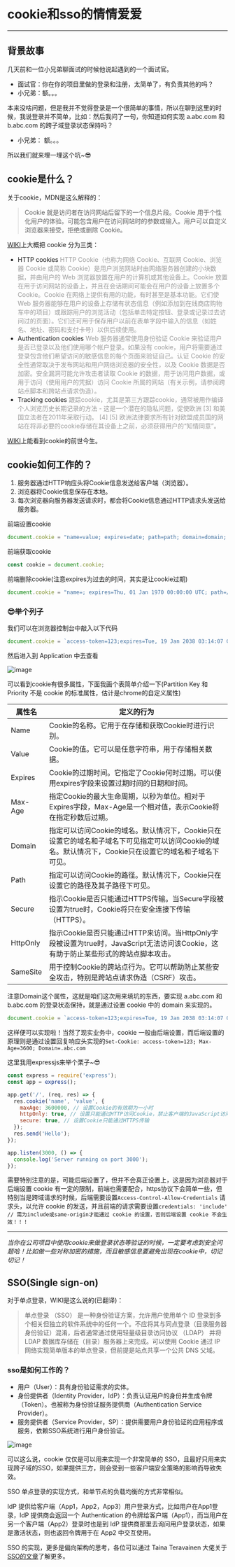 # **cookie和sso的情情爱爱**

---------------------

## 背景故事

几天前和一位小兄弟聊面试的时候他说起遇到的一个面试官。

- 面试官：你在你的项目里做的登录和注册，太简单了，有负责其他的吗？
- 小兄弟：额。。。

本来没啥问题，但是我并不觉得登录是一个很简单的事情，所以在聊到这里的时候，我说登录并不简单，比如：然后我问了一句，你知道如何实现 a.abc.com 和 b.abc.com 的跨子域登录状态保持吗？

- 小兄弟： 额。。。

所以我们就来埋一埋这个坑~😎

## cookie是什么？

关于cookie，MDN是这么解释的：
>Cookie 就是访问者在访问网站后留下的一个信息片段。Cookie 用于个性化用户的体验。可能包含用户在访问网站时的参数或输入。用户可以自定义浏览器来接受，拒绝或删除 Cookie。

[WIKI](https://en.wikipedia.org/wiki/HTTP_cookie)上大概把 cookie 分为三类：

- HTTP cookies
  <span style="color: rgb(155,155,155);font-size: 14px">HTTP Cookie（也称为网络 Cookie、互联网 Cookie、浏览器 Cookie 或简称 Cookie）是用户浏览网站时由网络服务器创建的小块数据，并由用户的 Web 浏览器放置在用户的计算机或其他设备上。Cookie 放置在用于访问网站的设备上，并且在会话期间可能会在用户的设备上放置多个 Cookie。Cookie 在网络上提供有用的功能，有时甚至是基本功能。它们使 Web 服务器能够在用户的设备上存储有状态信息（例如添加到在线商店购物车中的项目）或跟踪用户的浏览活动（包括单击特定按钮、登录或记录过去访问过的页面）。它们还可用于保存用户以前在表单字段中输入的信息（如姓名、地址、密码和支付卡号）以供后续使用。</span>
- Authentication cookies
  <span style="color: rgb(155,155,155);font-size: 14px">Web 服务器通常使用身份验证 Cookie 来验证用户是否已登录以及他们使用哪个帐户登录。如果没有 cookie，用户将需要通过登录包含他们希望访问的敏感信息的每个页面来验证自己。认证 Cookie 的安全性通常取决于发布网站和用户网络浏览器的安全性，以及 Cookie 数据是否加密。安全漏洞可能允许攻击者读取 Cookie 的数据，用于访问用户数据，或用于访问（使用用户的凭据）访问 Cookie 所属的网站（有关示例，请参阅跨站点脚本和跨站点请求伪造）。</span>
- Tracking cookies
  <span style="color: rgb(155, 155, 155);font-size:14px">跟踪cookie，尤其是第三方跟踪cookie，通常被用作编译个人浏览历史长期记录的方法 - 这是一个潜在的隐私问题，促使欧洲 [3] 和美国立法者在2011年采取行动。 [4] [5] 欧洲法律要求所有针对欧盟成员国的网站在将非必要的cookie存储在其设备上之前，必须获得用户的“知情同意”。</span>

[WIKI](https://en.wikipedia.org/wiki/HTTP_cookie)上能看到cookie的前世今生。

## cookie如何工作的？

1. 服务器通过HTTP响应头将Cookie信息发送给客户端（浏览器）。
2. 浏览器将Cookie信息保存在本地。
3. 每次浏览器向服务器发送请求时，都会将Cookie信息通过HTTP请求头发送给服务器。

前端设置cookie

```javascript
document.cookie = "name=value; expires=date; path=path; domain=domain; secure";
```

前端获取cookie

```javascript
const cookie = document.cookie;
```

前端删除cookie(注意expires为过去的时间，其实是让cookie过期)

```javascript
document.cookie = "name=; expires=Thu, 01 Jan 1970 00:00:00 UTC; path=/;";
```

### 😎举个列子

我们可以在浏览器控制台中敲入以下代码

```javascript
document.cookie = `access-token=123;expires=Tue, 19 Jan 2038 03:14:07 GMT;path=/;`
```

然后进入到 Application 中去查看

![image](https://github.com/newObjectccc/newObjectccc.github.io/assets/42132586/6e3e3fb6-34a1-4efc-9905-09caac22d483)

可以看到cookie有很多属性，下面我画个表简单介绍一下(Partition Key 和 Priority 不是 cookie 的标准属性，估计是chrome的自定义属性)

|属性名|定义的行为|
|---------------|----------------|
|Name|Cookie的名称。它用于在存储和获取Cookie时进行识别。|
|Value|Cookie的值。它可以是任意字符串，用于存储相关数据。|
|Expires|Cookie的过期时间。它指定了Cookie何时过期。可以使用expires字段来设置过期时间的日期和时间。|
|Max-Age|指定Cookie的最大生命周期，以秒为单位。相对于Expires字段，Max-Age是一个相对值，表示Cookie将在指定秒数后过期。|
|Domain|指定可以访问Cookie的域名。默认情况下，Cookie只在设置它的域名和子域名下可见指定可以访问Cookie的域名。默认情况下，Cookie只在设置它的域名和子域名下可见。|
|Path|指定可以访问Cookie的路径。默认情况下，Cookie只在设置它的路径及其子路径下可见。|
|Secure|指示Cookie是否只能通过HTTPS传输。当Secure字段被设置为true时，Cookie将只在安全连接下传输（HTTPS）。|
|HttpOnly|指示Cookie是否只能通过HTTP来访问。当HttpOnly字段被设置为true时，JavaScript无法访问该Cookie，这有助于防止某些形式的跨站点脚本攻击。|
|SameSite|用于控制Cookie的跨站点行为。它可以帮助防止某些安全攻击，特别是跨站点请求伪造（CSRF）攻击。|

注意Domain这个属性，这就是咱们这次用来填坑的东西，要实现 a.abc.com 和 b.abc.com 的登录状态保持，就是通过设置 cookie 中的 domain 来实现的。

```javascript
document.cookie = `access-token=123;expires=Tue, 19 Jan 2038 03:14:07 GMT;path=/;domain=.abc.com;`
```

这样便可以实现啦！当然了现实业务中，cookie 一般由后端设置，而后端设置的原理则是通过设置回复响应头实现的```Set-Cookie: access-token=123; Max-Age=3600; Domain=.abc.com```

这里我用expressjs来举个栗子~😎

```javascript
const express = require('express');
const app = express();

app.get('/', (req, res) => {
  res.cookie('name', 'value', { 
    maxAge: 3600000, // 设置Cookie的有效期为一小时
    httpOnly: true, // 设置只能通过HTTP访问Cookie，禁止客户端的JavaScript访问
    secure: true, // 设置Cookie只能通过HTTPS传输
  });
  res.send('Hello');
});

app.listen(3000, () => {
  console.log('Server running on port 3000');
});
```

需要特别注意的是，可能后端设置了，但并不会真正设置上，这是因为浏览器对于后端设置 cookie 有一定的限制，前端也需要配合，https协议下会简单一些，但特别当是跨域请求的时候，后端需要设置```Access-Control-Allow-Credentials``` 请求头，以允许 cookie 的发送，并且前端的请求需要设置```credentials: 'include' // 需为include或same-origin才能通过 cookie 的设置，否则后端设置 cookie 不会生效！！！```

---------------------

*当你在公司项目中使用cookie来做登录状态等验证的时候，一定要考虑到安全问题哈！比如做一些对称加密的措施，而且敏感信息要避免出现在cookie中，切记切记！*

## SSO(Single sign-on)

对于单点登录，WIKI是这么说的(已翻译)：
>单点登录 （SSO） 是一种身份验证方案，允许用户使用单个 ID 登录到多个相关但独立的软件系统中的任何一个。不应将其与同点登录（目录服务器身份验证）混淆，后者通常通过使用轻量级目录访问协议 （LDAP） 并将 LDAP 数据库存储在（目录）服务器上来完成。可以使用 Cookie 通过 IP 网络实现简单版本的单点登录，但前提是站点共享一个公共 DNS 父域。

### sso是如何工作的？

- 用户（User）：具有身份验证需求的实体。
- 身份提供者（Identity Provider，IdP）：负责认证用户的身份并生成令牌（Token）。也被称为身份验证服务提供商（Authentication Service Provider）。
- 服务提供者（Service Provider，SP）：提供需要用户身份验证的应用程序或服务，依赖SSO系统进行用户身份验证。

![image](https://github.com/newObjectccc/newObjectccc.github.io/assets/42132586/a188c148-353c-427f-8fd6-904b7ed3627c)

可以这么说，cookie 仅仅是可以用来实现一个非常简单的 SSO，且最好只用来实现跨子域的SSO，如果提供三方，则会受到一些客户端安全策略的影响而导致失效。

SSO 单点登录的实现方式，和单节点的负载均衡的方式非常相似。

IdP 提供给客户端（App1，App2，App3）用户登录方式，比如用户在App1登录，IdP 提供商会返回一个 Authentication 的令牌给客户端（App1），而当用户在另一个客户端（App2）登录时也是到 IdP 提供商那里去询问用户登录状态，如果是激活状态，则也返回令牌用于在 App2 中交互使用。

SSO 的实现，更多是偏向架构的思考，各位可以通过
Taina Teravainen 大佬关于[SSO的文章](https://www.techtarget.com/searchsecurity/definition/single-sign-on)了解更多。
